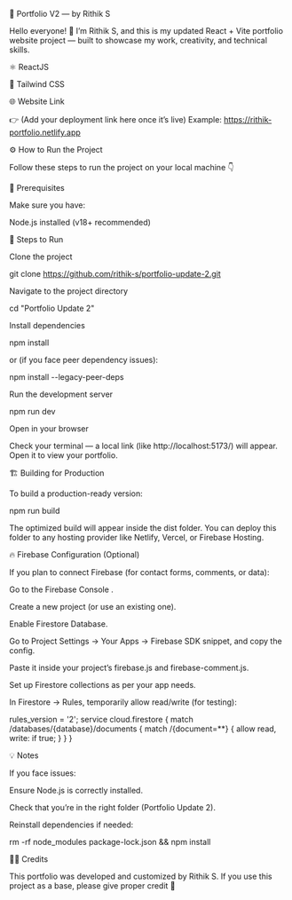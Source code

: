 💼 Portfolio V2 — by Rithik S

Hello everyone! 👋
I’m Rithik S, and this is my updated React + Vite portfolio website project — built to showcase my work, creativity, and technical skills.

⚛️ ReactJS

🎨 Tailwind CSS


🌐 Website Link

👉 (Add your deployment link here once it’s live)
Example:
https://rithik-portfolio.netlify.app

⚙️ How to Run the Project

Follow these steps to run the project on your local machine 👇

🧩 Prerequisites

Make sure you have:

Node.js
 installed (v18+ recommended)

🚀 Steps to Run

Clone the project

git clone https://github.com/rithik-s/portfolio-update-2.git


Navigate to the project directory

cd "Portfolio Update 2"


Install dependencies

npm install


or (if you face peer dependency issues):

npm install --legacy-peer-deps


Run the development server

npm run dev


Open in your browser

Check your terminal — a local link (like http://localhost:5173/) will appear.
Open it to view your portfolio.

🏗️ Building for Production

To build a production-ready version:

npm run build


The optimized build will appear inside the dist folder.
You can deploy this folder to any hosting provider like Netlify, Vercel, or Firebase Hosting.

🔥 Firebase Configuration (Optional)

If you plan to connect Firebase (for contact forms, comments, or data):

Go to the Firebase Console
.

Create a new project (or use an existing one).

Enable Firestore Database.

Go to Project Settings → Your Apps → Firebase SDK snippet, and copy the config.

Paste it inside your project’s firebase.js and firebase-comment.js.

Set up Firestore collections as per your app needs.

In Firestore → Rules, temporarily allow read/write (for testing):

rules_version = '2';
service cloud.firestore {
  match /databases/{database}/documents {
    match /{document=**} {
      allow read, write: if true;
    }
  }
}

💡 Notes

If you face issues:

Ensure Node.js is correctly installed.

Check that you’re in the right folder (Portfolio Update 2).

Reinstall dependencies if needed:

rm -rf node_modules package-lock.json && npm install

🧑‍💻 Credits

This portfolio was developed and customized by Rithik S.
If you use this project as a base, please give proper credit 🙏
